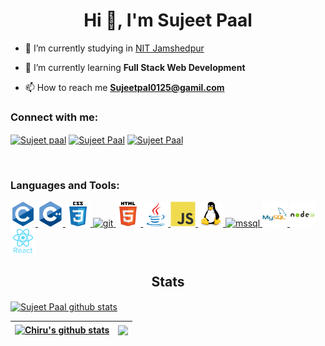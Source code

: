 <h1 align="center">Hi 👋, I'm Sujeet Paal</h1>
<!-- <h3 align="center">A passionate web developer from India</h3> -->

- 🔭 I’m currently studying in [NIT Jamshedpur](https://www.nitjsr.ac.in/)

- 🌱 I’m currently learning **Full Stack Web Development**

- 📫 How to reach me **Sujeetpal0125@gamil.com**

<h3 align="left">Connect with me:</h3>
<p align="left">
<a href="https://www.instagram.com/the_silent_night_lion/?next=%2F" target="blank"><img align="center" src="https://img.freepik.com/free-vector/instagram-icon_1057-2227.jpg?w=740&t=st=1686722104~exp=1686722704~hmac=f8cd5272a703d65819d6d4498f7c180042265ac1ec0016a8bc0c95acb672a68c" alt="Sujeet paal" height="30" width="40" /></a>
<a href="https://www.linkedin.com/in/sujeet-kumar-pal-979b9b222/" target="blank"><img align="center" src="https://upload.wikimedia.org/wikipedia/commons/c/ca/LinkedIn_logo_initials.png" alt="Sujeet Paal" height="30" width="40" /></a>
<a href="https://leetcode.com/Arya_2000_Pal/" target="blank"><img align="center" src="[https://cdn.jsdelivr.net/npm/simple-icons@3.1.0/icons/codechef.svg](https://www.google.com/url?sa=i&url=https%3A%2F%2Ficonscout.com%2Ficons%2Fleetcode&psig=AOvVaw0A_gLy-vhU3QEQw7BeDdnO&ust=1686808839427000&source=images&cd=vfe&ved=0CBEQjRxqFwoTCNjN7t2Kwv8CFQAAAAAdAAAAABAE)" alt="Sujeet Paal" height="30" width="40" /></a>

</p>

<br>

<h3 align="left">Languages and Tools:</h3>
<p align="left"> <a href="https://www.cprogramming.com/" target="_blank" rel="noreferrer"> <img src="https://raw.githubusercontent.com/devicons/devicon/master/icons/c/c-original.svg" alt="C" width="40" height="40"/> </a> <a href="https://www.javatpoint.com/cpp-tutorial" target="_blank" rel="noreferrer"> <img src="https://raw.githubusercontent.com/devicons/devicon/master/icons/cplusplus/cplusplus-original.svg" alt="C++" width="40" height="40"/> </a> <a href="https://www.w3schools.com/css/" target="_blank" rel="noreferrer"> <img src="https://raw.githubusercontent.com/devicons/devicon/master/icons/css3/css3-original-wordmark.svg" alt="CSS3" width="40" height="40"/> </a> <a href="https://git-scm.com/" target="_blank" rel="noreferrer"> <img src="https://www.vectorlogo.zone/logos/git-scm/git-scm-icon.svg" alt="git" width="40" height="40"/> </a> <a href="https://www.w3.org/html/" target="_blank" rel="noreferrer"> <img src="https://raw.githubusercontent.com/devicons/devicon/master/icons/html5/html5-original-wordmark.svg" alt="html5" width="40" height="40"/> </a> <a href="https://www.java.com" target="_blank" rel="noreferrer"> <img src="https://raw.githubusercontent.com/devicons/devicon/master/icons/java/java-original.svg" alt="java" width="40" height="40"/> </a> <a href="https://developer.mozilla.org/en-US/docs/Web/JavaScript" target="_blank" rel="noreferrer"> <img src="https://raw.githubusercontent.com/devicons/devicon/master/icons/javascript/javascript-original.svg" alt="javascript" width="40" height="40"/> </a> <a href="https://www.linux.org/" target="_blank" rel="noreferrer"> <img src="https://raw.githubusercontent.com/devicons/devicon/master/icons/linux/linux-original.svg" alt="linux" width="40" height="40"/> </a> <a href="https://www.microsoft.com/en-us/sql-server" target="_blank" rel="noreferrer"> <img src="https://www.svgrepo.com/show/303229/microsoft-sql-server-logo.svg" alt="mssql" width="40" height="40"/> </a> <a href="https://www.mysql.com/" target="_blank" rel="noreferrer"> <img src="https://raw.githubusercontent.com/devicons/devicon/master/icons/mysql/mysql-original-wordmark.svg" alt="mysql" width="40" height="40"/> </a> <a href="https://nodejs.org" target="_blank" rel="noreferrer"> <img src="https://raw.githubusercontent.com/devicons/devicon/master/icons/nodejs/nodejs-original-wordmark.svg" alt="nodejs" width="40" height="40"/> </a> <a href="https://reactjs.org/" target="_blank" rel="noreferrer"> <img src="https://raw.githubusercontent.com/devicons/devicon/master/icons/react/react-original-wordmark.svg" alt="react" width="40" height="40"/> </a> </p>


<!-- --------------------------------------------------------------------------------------------------------------------------------------- -->


<h2 align="center">Stats</h2>

<a href="https://github.com/Sujeetpaal21"><img align="center" src="https://streak-stats.demolab.com/?user=Sujeetpaal21&theme=highcontrast" alt="Sujeet Paal github stats" /></a>

| <a href="https://github.com/Chiru09"><img align="center" src="https://github-readme-stats.vercel.app/api?username=Chiru09&count_private=true&theme=vision-friendly-dark&show_icons=true" alt="Chiru's github stats" /></a> | <a href="https://github.com/Chiru09"><img align="center" src="https://github-readme-stats.vercel.app/api/top-langs/?username=Chiru09&layout=compact&theme=vision-friendly-dark" /></a> |
| ------------- | ------------- |
